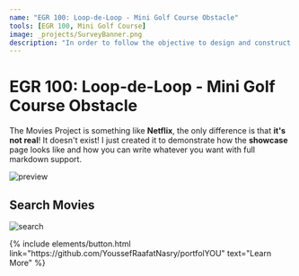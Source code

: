 ```yaml
---
name: "EGR 100: Loop-de-Loop - Mini Golf Course Obstacle"
tools: [EGR 100, Mini Golf Course]
image: _projects/SurveyBanner.png
description: "In order to follow the objective to design and construct a mini-golf course obstacle, a "loop-de-loop" was designed in order to follow the criteria that was laid out in the project, including the placement of a strip of LED lights. This was followed by the calculations relating to the resistance in an LED circuit and the presentation of the project's final reportings."
---
```


# EGR 100: Loop-de-Loop - Mini Golf Course Obstacle

The Movies Project is something like **Netflix**, the only difference is that **it's not real**! It doesn't exist! I just created it to demonstrate how the **showcase** page looks like and how you can write whatever you want with full markdown support.

![preview](https://www.sketchappsources.com/resources/source-image/we-were-soldiers-landing-page-dbruggisser.jpg)

## Search Movies

![search](https://www.sketchappsources.com/resources/source-image/microsoft-windows-10-virtual-keyboard-diogo-sousa.png)

<p class="text-center">
{% include elements/button.html link="https://github.com/YoussefRaafatNasry/portfolYOU" text="Learn More" %}
</p>